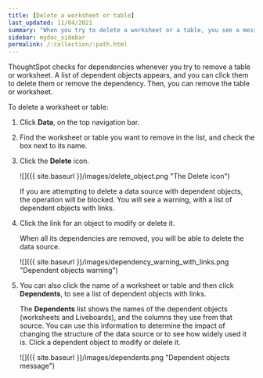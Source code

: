 ```yaml
---
title: [Delete a worksheet or table]
last_updated: 11/04/2021
summary: "When you try to delete a worksheet or a table, you see a message listing any dependent objects that must be removed first."
sidebar: mydoc_sidebar
permalink: /:collection/:path.html
---
```

ThoughtSpot checks for dependencies whenever you try to remove a table or worksheet. A list of dependent objects appears, and you can click them to delete them or remove the dependency. Then, you can remove the table or worksheet.

To delete a worksheet or table:

1. Click **Data**, on the top navigation bar.

2. Find the worksheet or table you want to remove in the list, and check the box next to its name.

3. Click the **Delete** icon.

     ![]({{ site.baseurl }}/images/delete_object.png "The Delete icon")

     If you are attempting to delete a data source with dependent objects, the operation will be blocked. You will see a warning, with a list of dependent objects with links.

4. Click the link for an object to modify or delete it.

   When all its dependencies are removed, you will be able to delete the data source.

   ![]({{ site.baseurl }}/images/dependency_warning_with_links.png "Dependent objects warning")

5. You can also click the name of a worksheet or table and then click **Dependents**, to see a list of dependent objects with links.

    The **Dependents** list shows the names of the dependent objects (worksheets and Liveboards), and the columns they use from that source. You can use this information to determine the impact of changing the structure of the data source or to see how widely used it is. Click a dependent object to modify or delete it.

     ![]({{ site.baseurl }}/images/dependents.png "Dependent objects message")
